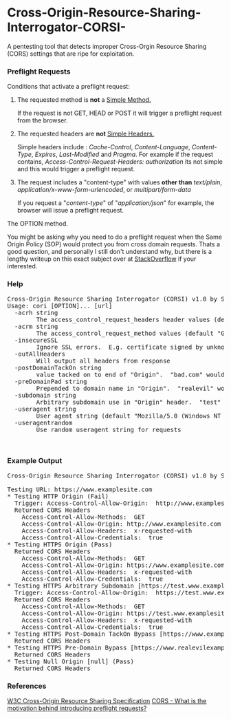 # Cross-Origin-Resource-Sharing-Interrogator-CORSI-
A pentesting tool that detects improper Cross-Orgin Resource Sharing (CORS) settings that are ripe for exploitation.

### Preflight Requests

Conditions that activate a preflight request:
1. The requested method is **not** a [Simple Method.](https://www.w3.org/TR/cors/#simple-method) 

      If the request is not GET, HEAD or POST it will trigger a preflight request from the browser.
 
2. The requested headers are **not** [Simple  Headers.](https://www.w3.org/TR/cors/#simple-header) 

      Simple headers include : _Cache-Control_, _Content-Language_, _Content-Type_, _Expires_, _Last-Modified_ and _Pragma_.  For example if the request contains, _Access-Control-Request-Headers: authorization_ its not simple and this would trigger a preflight request.

3. The request includes a "content-type" with values **other than** _text/plain_, _application/x-www-form-urlencoded_, or _multipart/form-data_ 

      If you request a "_content-type_" of "_application/json_" for example, the browser will issue a preflight request. 

The OPTION method.


You might be asking why you need to do a preflight request when the Same Origin Policy (SOP) would protect you from cross domain requests.  Thats a good question, and personally I still don't understand why, but there is a lengthy writeup on this exact subject over at [StackOverflow](https://stackoverflow.com/questions/15381105/cors-what-is-the-motivation-behind-introducing-preflight-requests) if your interested. 


### Help
<pre>
Cross-Origin Resource Sharing Interrogator (CORSI) v1.0 by Superhac
Usage: cori [OPTION]... [url]
  -acrh string
    	The access_control_request_headers header values (default "x-requested-with")
  -acrm string
    	The access_control_request_method values (default "GET")
  -insecureSSL
    	Ignore SSL errors.  E.g. certificate signed by unknown authority
  -outAllHeaders
    	Will output all headers from response
  -postDomainTackOn string
    	value tacked on to end of "Origin".  "bad.com" would be www.example.com.bad.com (default "realevil.com")
  -preDomainPad string
    	Prepended to domain name in "Origin".  "realevil" would be www.realevilexample.com (default "realevil")
  -subdomain string
    	Arbitrary subdomain use in "Origin" header.  "test" would be test.example.com (default "test")
  -useragent string
    	User agent string (default "Mozilla/5.0 (Windows NT 6.1; Win64; x64) AppleWebKit/537.36 (KHTML, like Gecko) Chrome/40.0.2214.85 Safari/537.36")
  -useragentrandom
    	Use random useragent string for requests

      </pre>
### Example Output
<pre>
Cross-Origin Resource Sharing Interrogator (CORSI) v1.0 by Superhac

Testing URL: https://www.examplesite.com
* Testing HTTP Origin (Fail)
  Trigger: Access-Control-Allow-Origin:  http://www.examplesite.com
  Returned CORS Headers
    Access-Control-Allow-Methods:  GET
    Access-Control-Allow-Origin: http://www.examplesite.com
    Access-Control-Allow-Headers:  x-requested-with
    Access-Control-Allow-Credentials:  true 
* Testing HTTPS Origin (Pass)
  Returned CORS Headers
    Access-Control-Allow-Methods:  GET
    Access-Control-Allow-Origin: https://www.examplesite.com
    Access-Control-Allow-Headers:  x-requested-with
    Access-Control-Allow-Credentials:  true 
* Testing HTTPS Arbitrary Subdomain [https://test.www.examplesite.com] (Fail)
  Trigger: Access-Control-Allow-Origin:  https://test.www.examplesite.com
  Returned CORS Headers
    Access-Control-Allow-Methods:  GET
    Access-Control-Allow-Origin: https://test.www.examplesite.com
    Access-Control-Allow-Headers:  x-requested-with
    Access-Control-Allow-Credentials:  true 
* Testing HTTPS Post-Domain TackOn Bypass [https://www.examplesite.com.realevil.com] (Pass)
  Returned CORS Headers
* Testing HTTPS Pre-Domain Bypass [https://www.realevilexamplesite.com] (Pass)
  Returned CORS Headers
* Testing Null Origin [null] (Pass)
  Returned CORS Headers
</pre>

### References
[W3C Cross-Origin Resource Sharing Specification](https://www.w3.org/TR/cors/)
[CORS - What is the motivation behind introducing preflight requests?](https://stackoverflow.com/questions/15381105/cors-what-is-the-motivation-behind-introducing-preflight-requests)

